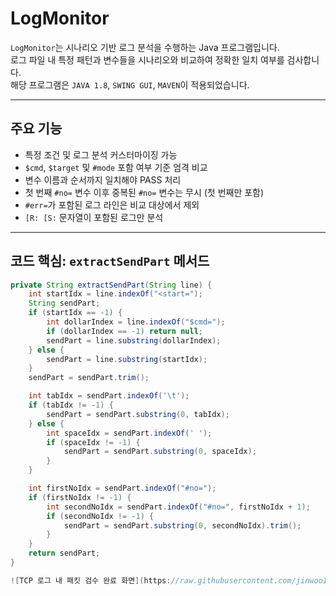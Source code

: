 # LogMonitor

`LogMonitor`는 시나리오 기반 로그 분석을 수행하는 Java 프로그램입니다.  
로그 파일 내 특정 패턴과 변수들을 시나리오와 비교하여 정확한 일치 여부를 검사합니다.  
해당 프로그램은 `JAVA 1.8`, `SWING GUI`, `MAVEN`이 적용되었습니다.

---

## 주요 기능

- 특정 조건 및 로그 분석 커스터마이징 가능
- `$cmd`, `$target` 및 `#mode` 포함 여부 기준 엄격 비교
- 변수 이름과 순서까지 일치해야 PASS 처리
- 첫 번째 `#no=` 변수 이후 중복된 `#no=` 변수는 무시 (첫 번째만 포함)
- `#err=`가 포함된 로그 라인은 비교 대상에서 제외
- `[R: [S:` 문자열이 포함된 로그만 분석

---

## 코드 핵심: `extractSendPart` 메서드

```java
private String extractSendPart(String line) {
    int startIdx = line.indexOf("<start=");
    String sendPart;
    if (startIdx == -1) {
        int dollarIndex = line.indexOf("$cmd=");
        if (dollarIndex == -1) return null;
        sendPart = line.substring(dollarIndex);
    } else {
        sendPart = line.substring(startIdx);
    }
    sendPart = sendPart.trim();

    int tabIdx = sendPart.indexOf('\t');
    if (tabIdx != -1) {
        sendPart = sendPart.substring(0, tabIdx);
    } else {
        int spaceIdx = sendPart.indexOf(' ');
        if (spaceIdx != -1) {
            sendPart = sendPart.substring(0, spaceIdx);
        }
    }

    int firstNoIdx = sendPart.indexOf("#no=");
    if (firstNoIdx != -1) {
        int secondNoIdx = sendPart.indexOf("#no=", firstNoIdx + 1);
        if (secondNoIdx != -1) {
            sendPart = sendPart.substring(0, secondNoIdx).trim();
        }
    }
    return sendPart;
}

![TCP 로그 내 패킷 검수 완료 화면](https://raw.githubusercontent.com/jinwoo1004/tcp-validator/master/scenarios/TCP%20%EB%A1%9C%EA%B7%B8%20%EB%82%B4%20%ED%8C%A8%ED%82%B7%20%EA%B2%80%EC%88%98%20%EC%99%84%EB%A3%8C%20%ED%99%94%EB%A9%B4.png)
